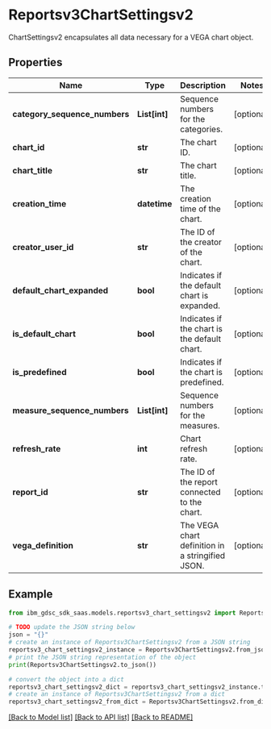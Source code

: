 # Reportsv3ChartSettingsv2

ChartSettingsv2 encapsulates all data necessary for a VEGA chart object.

## Properties

Name | Type | Description | Notes
------------ | ------------- | ------------- | -------------
**category_sequence_numbers** | **List[int]** | Sequence numbers for the categories. | [optional] 
**chart_id** | **str** | The chart ID. | [optional] 
**chart_title** | **str** | The chart title. | [optional] 
**creation_time** | **datetime** | The creation time of the chart. | [optional] 
**creator_user_id** | **str** | The ID of the creator of the chart. | [optional] 
**default_chart_expanded** | **bool** | Indicates if the default chart is expanded. | [optional] 
**is_default_chart** | **bool** | Indicates if the chart is the default chart. | [optional] 
**is_predefined** | **bool** | Indicates if the chart is predefined. | [optional] 
**measure_sequence_numbers** | **List[int]** | Sequence numbers for the measures. | [optional] 
**refresh_rate** | **int** | Chart refresh rate. | [optional] 
**report_id** | **str** | The ID of the report connected to the chart. | [optional] 
**vega_definition** | **str** | The VEGA chart definition in a stringified JSON. | [optional] 

## Example

```python
from ibm_gdsc_sdk_saas.models.reportsv3_chart_settingsv2 import Reportsv3ChartSettingsv2

# TODO update the JSON string below
json = "{}"
# create an instance of Reportsv3ChartSettingsv2 from a JSON string
reportsv3_chart_settingsv2_instance = Reportsv3ChartSettingsv2.from_json(json)
# print the JSON string representation of the object
print(Reportsv3ChartSettingsv2.to_json())

# convert the object into a dict
reportsv3_chart_settingsv2_dict = reportsv3_chart_settingsv2_instance.to_dict()
# create an instance of Reportsv3ChartSettingsv2 from a dict
reportsv3_chart_settingsv2_from_dict = Reportsv3ChartSettingsv2.from_dict(reportsv3_chart_settingsv2_dict)
```
[[Back to Model list]](../README.md#documentation-for-models) [[Back to API list]](../README.md#documentation-for-api-endpoints) [[Back to README]](../README.md)


